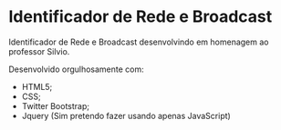 Identificador de Rede e Broadcast
=================================

Identificador de Rede e Broadcast desenvolvindo em homenagem ao professor Silvio.

Desenvolvido orgulhosamente com:

* HTML5;
* CSS;
* Twitter Bootstrap;
* Jquery (Sim pretendo fazer usando apenas JavaScript)


